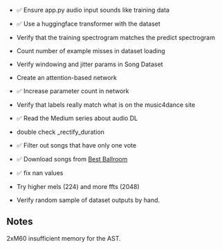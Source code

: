 - ✅ Ensure app.py audio input sounds like training data
- ✅ Use a huggingface transformer with the dataset
- Verify that the training spectrogram matches the predict spectrogram
- Count number of example misses in dataset loading
- Verify windowing and jitter params in Song Dataset
- Create an attention-based network
- ✅ Increase parameter count in network
- Verify that labels really match what is on the music4dance site
- ✅ Read the Medium series about audio DL
- double check \_rectify_duration
- ✅ Filter out songs that have only one vote
- ✅ Download songs from [Best Ballroom](https://www.youtube.com/channel/UC0bYSnzAFMwPiEjmVsrvmRg)

- ✅ fix nan values
- Try higher mels (224) and more ffts (2048)
- Verify random sample of dataset outputs by hand.

## Notes

2xM60 insufficient memory for the AST.
